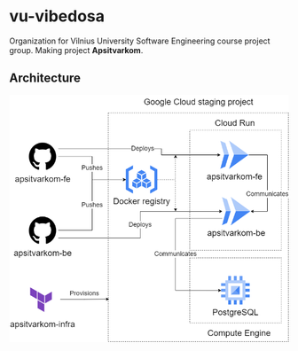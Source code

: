 # vu-vibedosa

Organization for Vilnius University Software Engineering course project group. Making project **Apsitvarkom**.

## Architecture

![Apsitvarkom architecture](https://raw.githubusercontent.com/vu-vibedosa/.github/main/apsitvarkom-infra-small.png)
